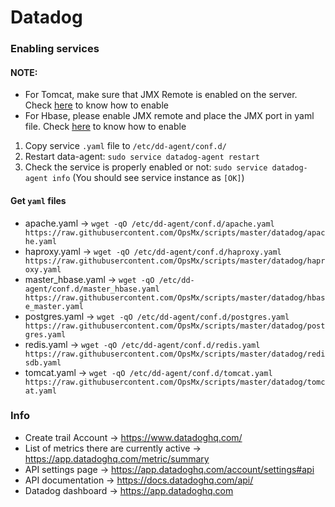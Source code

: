# Datadog

### Enabling services
#### NOTE: 
  * For Tomcat, make sure that JMX Remote is enabled on the server. Check [here](https://github.com/OpsMx/scripts/wiki/Tomcat) to know how to enable
  * For Hbase, please enable JMX remote and place the JMX port in yaml file. Check [here](https://hbase.apache.org/metrics.html) to know how to enable
1. Copy service `.yaml` file to `/etc/dd-agent/conf.d/`
2. Restart data-agent: `sudo service datadog-agent restart`
3. Check the service is properly enabled or not: `sudo service datadog-agent info` (You should see service instance as `[OK]`)

#### Get `yaml` files
   * apache.yaml -> `wget -qO /etc/dd-agent/conf.d/apache.yaml https://raw.githubusercontent.com/OpsMx/scripts/master/datadog/apache.yaml`
   * haproxy.yaml -> `wget -qO /etc/dd-agent/conf.d/haproxy.yaml https://raw.githubusercontent.com/OpsMx/scripts/master/datadog/haproxy.yaml`
   * master_hbase.yaml -> `wget -qO /etc/dd-agent/conf.d/master_hbase.yaml https://raw.githubusercontent.com/OpsMx/scripts/master/datadog/hbase_master.yaml`
   * postgres.yaml -> `wget -qO /etc/dd-agent/conf.d/postgres.yaml https://raw.githubusercontent.com/OpsMx/scripts/master/datadog/postgres.yaml`
   * redis.yaml -> `wget -qO /etc/dd-agent/conf.d/redis.yaml https://raw.githubusercontent.com/OpsMx/scripts/master/datadog/redisdb.yaml`
   * tomcat.yaml -> `wget -qO /etc/dd-agent/conf.d/tomcat.yaml https://raw.githubusercontent.com/OpsMx/scripts/master/datadog/tomcat.yaml`


### Info

* Create trail Account -> https://www.datadoghq.com/
* List of metrics there are currently active -> https://app.datadoghq.com/metric/summary
* API settings page -> https://app.datadoghq.com/account/settings#api
* API documentation -> https://docs.datadoghq.com/api/
* Datadog dashboard -> https://app.datadoghq.com
